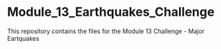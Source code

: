 # Module_13_Earthquakes_Challenge
This repository contains the files for the Module 13 Challenge - Major Eartquakes
